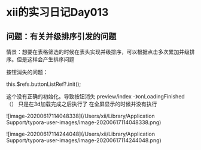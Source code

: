 # xii的实习日记Day013

## 问题：有关并级排序引发的问题

情景：想要在表格筛选的时候在表头实现并级排序，可以根据点击多次累加并级排序。但是这样会产生排序问题





按钮消失的问题：

this.$refs.buttonListRef?.init();

这个没有正确的初始化。导致按钮消失 preview/index -》onLoadingFinished（） 只是在3d加载完成之后执行了 在全屏显示的时候并没有执行 

![image-20200617114048338](/Users/xii/Library/Application Support/typora-user-images/image-20200617114048338.png)



![image-20200617114244048](/Users/xii/Library/Application Support/typora-user-images/image-20200617114244048.png)











